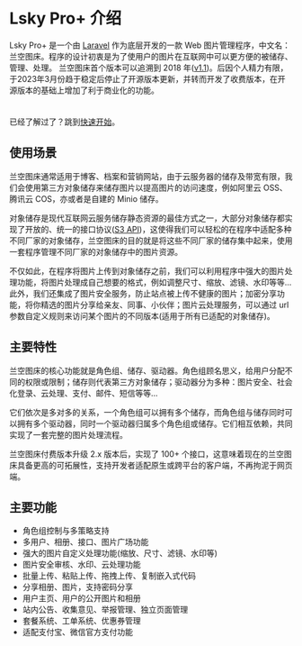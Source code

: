 # Lsky Pro+ 介绍

Lsky Pro+ 是一个由 [Laravel](https://laravel.com) 作为底层开发的一款 Web 图片管理程序，中文名：兰空图床。程序的设计初衷是为了使用户的图片在互联网中可以更方便的被储存、管理、处理。
兰空图床首个版本可以追溯到 2018 年([v1.1](https://github.com/lsky-org/lsky-pro/tree/v1.1))。后因个人精力有限，于2023年3月份趋于稳定后停止了开源版本更新，并转而开发了收费版本，在开源版本的基础上增加了利于商业化的功能。

<div class="tip custom-block" style="padding-top: 8px">

已经了解过了？跳到[快速开始](./getting-started)。

</div>

## 使用场景

兰空图床通常适用于博客、档案和营销网站，由于云服务器的储存及带宽有限，我们会使用第三方对象储存来储存图片以提高图片的访问速度，例如阿里云 OSS、腾讯云 COS，亦或者是自建的 Minio 储存。

对象储存是现代互联网云服务储存静态资源的最佳方式之一，大部分对象储存都实现了开放的、统一的接口协议([S3 API](https://docs.aws.amazon.com/AmazonS3/latest/API/Welcome.html))，这使得我们可以轻松的在程序中适配多种不同厂家的对象储存，兰空图床的目的就是将这些不同厂家的储存集中起来，使用一套程序管理不同厂家的对象储存中的图片资源。

不仅如此，在程序将图片上传到对象储存之前，我们可以利用程序中强大的图片处理功能，将图片处理成自己想要的格式，例如调整尺寸、缩放、滤镜、水印等等...此外，我们还集成了图片安全服务，防止站点被上传不健康的图片；加密分享功能，将你精选的图片分享给亲友、同事、小伙伴；图片云处理服务，可以通过 url 参数自定义规则来访问某个图片的不同版本(适用于所有已适配的对象储存)。

## 主要特性

兰空图床的核心功能就是角色组、储存、驱动器。角色组顾名思义，给用户分配不同的权限或限制；储存则代表第三方对象储存；驱动器分为多种：图片安全、社会化登录、云处理、支付、邮件、短信等等...

它们依次是多对多的关系，一个角色组可以拥有多个储存，而角色组与储存同时可以拥有多个驱动器，同时一个驱动器归属多个角色组或储存。它们相互依赖，共同实现了一套完整的图片处理流程。

兰空图床付费版本升级 2.x 版本后，实现了 100+ 个接口，这意味着现在的兰空图床具备更高的可拓展性，支持开发者适配原生或跨平台的客户端，不再拘泥于网页端。

## 主要功能
- 角色组控制与多策略支持
- 多用户、相册、接口、图片广场功能
- 强大的图片自定义处理功能(缩放、尺寸、滤镜、水印等)
- 图片安全审核、水印、云处理功能
- 批量上传、粘贴上传、拖拽上传、复制嵌入式代码
- 分享相册、图片，支持密码分享
- 用户主页、用户的公开图片和相册
- 站内公告、收集意见、举报管理、独立页面管理
- 套餐系统、工单系统、优惠券管理
- 适配支付宝、微信官方支付功能
